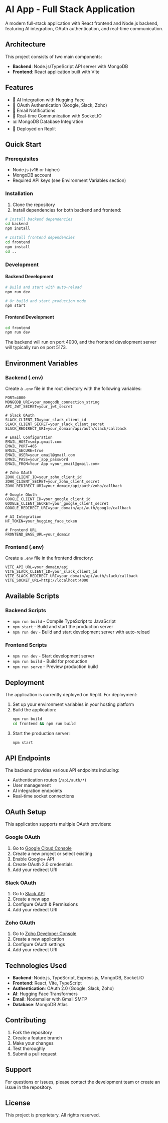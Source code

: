 # AI App - Full Stack Application

A modern full-stack application with React frontend and Node.js backend, featuring AI integration, OAuth authentication, and real-time communication.

## Architecture

This project consists of two main components:

- **Backend**: Node.js/TypeScript API server with MongoDB
- **Frontend**: React application built with Vite

## Features

- 🤖 AI Integration with Hugging Face
- 🔐 OAuth Authentication (Google, Slack, Zoho)
- 📧 Email Notifications
- 🔌 Real-time Communication with Socket.IO
- 📊 MongoDB Database Integration
- 🚀 Deployed on Replit

## Quick Start

### Prerequisites

- Node.js (v16 or higher)
- MongoDB account
- Required API keys (see Environment Variables section)

### Installation

1. Clone the repository
2. Install dependencies for both backend and frontend:

```bash
# Install backend dependencies
cd backend
npm install

# Install frontend dependencies
cd frontend
npm install
cd ..
```

### Development

#### Backend Development

```bash
# Build and start with auto-reload
npm run dev

# Or build and start production mode
npm start
```

#### Frontend Development

```bash
cd frontend
npm run dev
```

The backend will run on port 4000, and the frontend development server will typically run on port 5173.

## Environment Variables

### Backend (.env)

Create a `.env` file in the root directory with the following variables:

```env
PORT=4000
MONGODB_URI=your_mongodb_connection_string
API_JWT_SECRET=your_jwt_secret

# Slack OAuth
SLACK_CLIENT_ID=your_slack_client_id
SLACK_CLIENT_SECRET=your_slack_client_secret
SLACK_REDIRECT_URI=your_domain/api/auth/slack/callback

# Email Configuration
EMAIL_HOST=smtp.gmail.com
EMAIL_PORT=465
EMAIL_SECURE=true
EMAIL_USER=your_email@gmail.com
EMAIL_PASS=your_app_password
EMAIL_FROM=Your App <your_email@gmail.com>

# Zoho OAuth
ZOHO_CLIENT_ID=your_zoho_client_id
ZOHO_CLIENT_SECRET=your_zoho_client_secret
ZOHO_REDIRECT_URI=your_domain/api/auth/zoho/callback

# Google OAuth
GOOGLE_CLIENT_ID=your_google_client_id
GOOGLE_CLIENT_SECRET=your_google_client_secret
GOOGLE_REDIRECT_URI=your_domain/api/auth/google/callback

# AI Integration
HF_TOKEN=your_hugging_face_token

# Frontend URL
FRONTEND_BASE_URL=your_domain
```

### Frontend (.env)

Create a `.env` file in the frontend directory:

```env
VITE_API_URL=your_domain/api
VITE_SLACK_CLIENT_ID=your_slack_client_id
VITE_SLACK_REDIRECT_URI=your_domain/api/auth/slack/callback
VITE_SOCKET_URL=http://localhost:4000
```

## Available Scripts

### Backend Scripts

- `npm run build` - Compile TypeScript to JavaScript
- `npm start` - Build and start the production server
- `npm run dev` - Build and start development server with auto-reload

### Frontend Scripts

- `npm run dev` - Start development server
- `npm run build` - Build for production
- `npm run serve` - Preview production build

## Deployment

The application is currently deployed on Replit. For deployment:

1. Set up your environment variables in your hosting platform
2. Build the application:
   ```bash
   npm run build
   cd frontend && npm run build
   ```
3. Start the production server:
   ```bash
   npm start
   ```

## API Endpoints

The backend provides various API endpoints including:

- Authentication routes (`/api/auth/*`)
- User management
- AI integration endpoints
- Real-time socket connections

## OAuth Setup

This application supports multiple OAuth providers:

### Google OAuth

1. Go to [Google Cloud Console](https://console.cloud.google.com/)
2. Create a new project or select existing
3. Enable Google+ API
4. Create OAuth 2.0 credentials
5. Add your redirect URI

### Slack OAuth

1. Go to [Slack API](https://api.slack.com/apps)
2. Create a new app
3. Configure OAuth & Permissions
4. Add your redirect URI

### Zoho OAuth

1. Go to [Zoho Developer Console](https://api-console.zoho.com/)
2. Create a new application
3. Configure OAuth settings
4. Add your redirect URI

## Technologies Used

- **Backend**: Node.js, TypeScript, Express.js, MongoDB, Socket.IO
- **Frontend**: React, Vite, TypeScript
- **Authentication**: OAuth 2.0 (Google, Slack, Zoho)
- **AI**: Hugging Face Transformers
- **Email**: Nodemailer with Gmail SMTP
- **Database**: MongoDB Atlas

## Contributing

1. Fork the repository
2. Create a feature branch
3. Make your changes
4. Test thoroughly
5. Submit a pull request

## Support

For questions or issues, please contact the development team or create an issue in the repository.

## License

This project is proprietary. All rights reserved.
